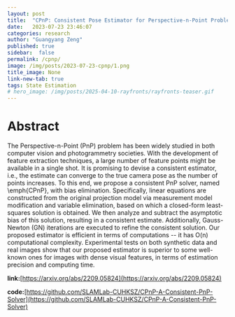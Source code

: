 ```yaml
---
layout: post
title:  "CPnP: Consistent Pose Estimator for Perspective-n-Point Problem with Bias Elimination"
date:   2023-07-23 23:46:07
categories: research
author: "Guangyang Zeng"
published: true
sidebar:  false
permalink: /cpnp/
image: /img/posts/2023-07-23-cpnp/1.png
title_image: None
link-new-tab: true
tags: State Estimation
# hero_image: /img/posts/2025-04-10-rayfronts/rayfronts-teaser.gif
---
```


# Abstract

The Perspective-n-Point (PnP) problem has been widely studied in both computer vision and photogrammetry societies. With the development of feature extraction techniques, a large number of feature points might be available in a single shot. It is promising to devise a consistent estimator, i.e., the estimate can converge to the true camera pose as the number of points increases. To this end, we propose a consistent PnP solver, named \emph{CPnP}, with bias elimination. Specifically, linear equations are constructed from the original projection model via measurement model modification and variable elimination, based on which a closed-form least-squares solution is obtained. We then analyze and subtract the asymptotic bias of this solution, resulting in a consistent estimate. Additionally, Gauss-Newton (GN) iterations are executed to refine the consistent solution. Our proposed estimator is efficient in terms of computations -- it has O(n) computational complexity. Experimental tests on both synthetic data and real images show that our proposed estimator is superior to some well-known ones for images with dense visual features, in terms of estimation precision and computing time. 

**link:**[https://arxiv.org/abs/2209.05824](https://arxiv.org/abs/2209.05824)

**code:**[https://github.com/SLAMLab-CUHKSZ/CPnP-A-Consistent-PnP-Solver](https://github.com/SLAMLab-CUHKSZ/CPnP-A-Consistent-PnP-Solver)